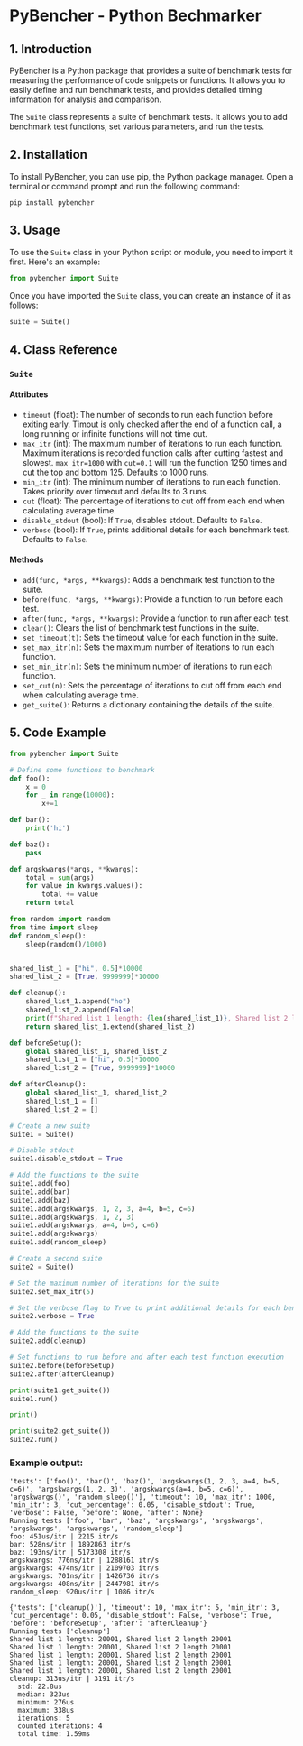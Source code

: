 # PyBencher - Python Bechmarker

## 1. Introduction

PyBencher is a Python package that provides a suite of benchmark tests for measuring the performance of code snippets or functions. It allows you to easily define and run benchmark tests, and provides detailed timing information for analysis and comparison.

The `Suite` class represents a suite of benchmark tests. It allows you to add benchmark test functions, set various parameters, and run the tests.

## 2. Installation

To install PyBencher, you can use pip, the Python package manager. Open a terminal or command prompt and run the following command:

```
pip install pybencher
```

## 3. Usage

To use the `Suite` class in your Python script or module, you need to import it first. Here's an example:

```python
from pybencher import Suite
```

Once you have imported the `Suite` class, you can create an instance of it as follows:

```python
suite = Suite()
```

## 4. Class Reference

### `Suite`

#### Attributes

- `timeout` (float): The number of seconds to run each function before exiting early. Timout is only checked after the end of a function call, a long running or infinite functions will not time out.
- `max_itr` (int): The maximum number of iterations to run each function. Maximum iterations is recorded function calls after cutting fastest and slowest. `max_itr=1000` with `cut=0.1` will run the function 1250 times and cut the top and bottom 125. Defaults to 1000 runs.
- `min_itr` (int): The minimum number of iterations to run each function. Takes priority over timeout and defaults to 3 runs.
- `cut` (float): The percentage of iterations to cut off from each end when calculating average time.
- `disable_stdout` (bool): If `True`, disables stdout. Defaults to `False`.
- `verbose` (bool): If `True`, prints additional details for each benchmark test. Defaults to `False`.


#### Methods

- `add(func, *args, **kwargs)`: Adds a benchmark test function to the suite.
- `before(func, *args, **kwargs)`: Provide a function to run before each test.
- `after(func, *args, **kwargs)`: Provide a function to run after each test.
- `clear()`: Clears the list of benchmark test functions in the suite.
- `set_timeout(t)`: Sets the timeout value for each function in the suite.
- `set_max_itr(n)`: Sets the maximum number of iterations to run each function.
- `set_min_itr(n)`: Sets the minimum number of iterations to run each function.
- `set_cut(n)`: Sets the percentage of iterations to cut off from each end when calculating average time.
- `get_suite()`: Returns a dictionary containing the details of the suite.

## 5. Code Example

```python
from pybencher import Suite

# Define some functions to benchmark
def foo():
    x = 0
    for _ in range(10000):
        x+=1

def bar():
    print('hi')

def baz():
    pass

def argskwargs(*args, **kwargs):
    total = sum(args)
    for value in kwargs.values():
        total += value
    return total

from random import random
from time import sleep
def random_sleep():
    sleep(random()/1000)


shared_list_1 = ["hi", 0.5]*10000
shared_list_2 = [True, 9999999]*10000

def cleanup():
    shared_list_1.append("ho")
    shared_list_2.append(False)
    print(f"Shared list 1 length: {len(shared_list_1)}, Shared list 2 length {len(shared_list_2)}")
    return shared_list_1.extend(shared_list_2)

def beforeSetup():
    global shared_list_1, shared_list_2
    shared_list_1 = ["hi", 0.5]*10000
    shared_list_2 = [True, 9999999]*10000

def afterCleanup():
    global shared_list_1, shared_list_2
    shared_list_1 = []
    shared_list_2 = []

# Create a new suite
suite1 = Suite()

# Disable stdout
suite1.disable_stdout = True

# Add the functions to the suite
suite1.add(foo)
suite1.add(bar)
suite1.add(baz)
suite1.add(argskwargs, 1, 2, 3, a=4, b=5, c=6)
suite1.add(argskwargs, 1, 2, 3)
suite1.add(argskwargs, a=4, b=5, c=6)
suite1.add(argskwargs)
suite1.add(random_sleep)

# Create a second suite
suite2 = Suite()

# Set the maximum number of iterations for the suite
suite2.set_max_itr(5)

# Set the verbose flag to True to print additional details for each benchmark test
suite2.verbose = True

# Add the functions to the suite
suite2.add(cleanup)

# Set functions to run before and after each test function execution
suite2.before(beforeSetup)
suite2.after(afterCleanup)

print(suite1.get_suite())
suite1.run()

print()

print(suite2.get_suite())
suite2.run()
```

### Example output:
```
'tests': ['foo()', 'bar()', 'baz()', 'argskwargs(1, 2, 3, a=4, b=5, c=6)', 'argskwargs(1, 2, 3)', 'argskwargs(a=4, b=5, c=6)', 'argskwargs()', 'random_sleep()'], 'timeout': 10, 'max_itr': 1000, 'min_itr': 3, 'cut_percentage': 0.05, 'disable_stdout': True, 'verbose': False, 'before': None, 'after': None}
Running tests ['foo', 'bar', 'baz', 'argskwargs', 'argskwargs', 'argskwargs', 'argskwargs', 'random_sleep']
foo: 451us/itr | 2215 itr/s
bar: 528ns/itr | 1892863 itr/s
baz: 193ns/itr | 5173308 itr/s
argskwargs: 776ns/itr | 1288161 itr/s
argskwargs: 474ns/itr | 2109703 itr/s
argskwargs: 701ns/itr | 1426736 itr/s
argskwargs: 408ns/itr | 2447981 itr/s
random_sleep: 920us/itr | 1086 itr/s

{'tests': ['cleanup()'], 'timeout': 10, 'max_itr': 5, 'min_itr': 3, 'cut_percentage': 0.05, 'disable_stdout': False, 'verbose': True, 'before': 'beforeSetup', 'after': 'afterCleanup'}
Running tests ['cleanup']
Shared list 1 length: 20001, Shared list 2 length 20001
Shared list 1 length: 20001, Shared list 2 length 20001
Shared list 1 length: 20001, Shared list 2 length 20001
Shared list 1 length: 20001, Shared list 2 length 20001
Shared list 1 length: 20001, Shared list 2 length 20001
cleanup: 313us/itr | 3191 itr/s
  std: 22.8us
  median: 323us
  minimum: 276us
  maximum: 338us
  iterations: 5
  counted iterations: 4
  total time: 1.59ms
```